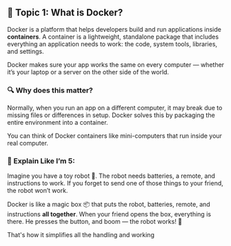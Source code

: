 ## 🧠 Topic 1: What is Docker?

Docker is a platform that helps developers build and run applications inside **containers**. A container is a lightweight, standalone package that includes everything an application needs to work: the code, system tools, libraries, and settings.

Docker makes sure your app works the same on every computer — whether it’s your laptop or a server on the other side of the world.

### 🔍 Why does this matter?
Normally, when you run an app on a different computer, it may break due to missing files or differences in setup. Docker solves this by packaging the entire environment into a container.

You can think of Docker containers like mini-computers that run inside your real computer.


### 🍼 Explain Like I’m 5:
Imagine you have a toy robot 🤖. The robot needs batteries, a remote, and instructions to work. If you forget to send one of those things to your friend, the robot won’t work.

Docker is like a magic box 📦 that puts the robot, batteries, remote, and instructions **all together**. When your friend opens the box, everything is there. He presses the button, and boom — the robot works! 🎉

That's how it simplifies all the handling and working
